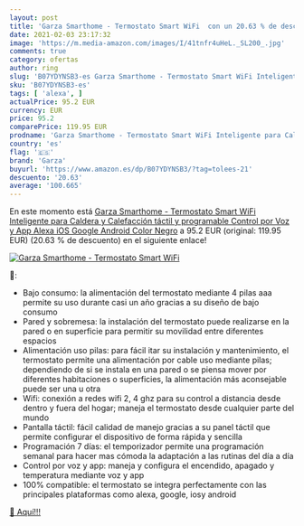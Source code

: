 ```yaml
---
layout: post
title: 'Garza Smarthome - Termostato Smart WiFi  con un 20.63 % de descuento'
date: 2021-02-03 23:17:32
image: 'https://m.media-amazon.com/images/I/41tnfr4uHeL._SL200_.jpg'
comments: true
category: ofertas
author: ring
slug: 'B07YDYNSB3-es Garza Smarthome - Termostato Smart WiFi Inteligente para...'
sku: 'B07YDYNSB3-es'
tags: [ 'alexa', ]
actualPrice: 95.2 EUR
currency: EUR
price: 95.2
comparePrice: 119.95 EUR
prodname: 'Garza Smarthome - Termostato Smart WiFi Inteligente para Caldera y Calefacción  táctil y programable  Control por Voz y App  Alexa  iOS  Google  Android  Color Negro'
country: 'es'
flag: '🇪🇸'
brand: 'Garza'
buyurl: 'https://www.amazon.es/dp/B07YDYNSB3/?tag=tolees-21'
descuento: '20.63'
average: '100.665'
---
```


En este momento está [Garza Smarthome - Termostato Smart WiFi Inteligente para Caldera y Calefacción  táctil y programable  Control por Voz y App  Alexa  iOS  Google  Android  Color Negro](https://www.amazon.es/dp/B07YDYNSB3/?tag=tolees-21) a 95.2 EUR (original: 119.95 EUR) (20.63 %  de descuento) en el siguiente enlace!

[![Garza Smarthome - Termostato Smart WiFi ](https://m.media-amazon.com/images/I/41tnfr4uHeL._SL200_.jpg)](https://www.amazon.es/dp/B07YDYNSB3/?tag=tolees-21)

🔎:

- Bajo consumo: la alimentación del termostato mediante 4 pilas aaa permite su uso durante casi un año gracias a su diseño de bajo consumo
- Pared y sobremesa: la instalación del termostato puede realizarse en la pared o en superficie para permitir su movilidad entre diferentes espacios
- Alimentación uso pilas: para fácil itar su instalación y mantenimiento, el termostato permite una alimentación por cable uso mediante pilas; dependiendo de si se instala en una pared o se piensa mover por diferentes habitaciones o superficies, la alimentación más aconsejable puede ser una u otra
- Wifi: conexión a redes wifi 2, 4 ghz para su control a distancia desde dentro y fuera del hogar; maneja el termostato desde cualquier parte del mundo
- Pantalla táctil: fácil calidad de manejo gracias a su panel táctil que permite configurar el dispositivo de forma rápida y sencilla
- Programación 7 días: el temporizador permite una programación semanal para hacer mas cómoda la adaptación a las rutinas del día a día
- Control por voz y app: maneja y configura el encendido, apagado y temperatura mediante voz y app
- 100% compatible: el termostato se integra perfectamente con las principales plataformas como alexa, google, iosy android

[🛒 Aquí!!!](https://www.amazon.es/dp/B07YDYNSB3/?tag=tolees-21)
